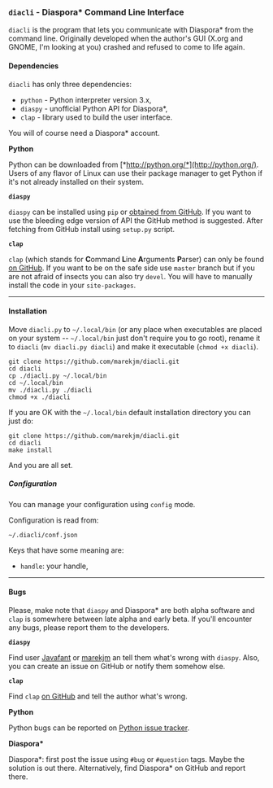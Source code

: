 ### `diacli` - Diaspora\* Command Line Interface


`diacli` is the program that lets you communicate with Diaspora\* from the command line.
Originally developed when the author's GUI (X.org and GNOME, I'm looking at you) crashed and refused to come to life again.


#### Dependencies

`diacli` has only three dependencies:

*   `python` - Python interpreter version 3.x,
*   `diaspy` - unofficial Python API for Diaspora\*,
*   `clap` - library used to build the user interface.

You will of course need a Diaspora\* account.


**Python**

Python can be downloaded from [*http://python.org/*](http://python.org/). 
Users of any flavor of Linux can use their package manager to get Python if it's not already 
installed on their system. 


**`diaspy`**

`diaspy` can be installed using `pip` or [obtained from GitHub](https://github.com/marekjm/diaspora-api). 
If you want to use the bleeding edge version of API the GitHub method is suggested. 
After fetching from GitHub install using `setup.py` script.


**`clap`**

`clap` (which stands for **C**ommand **L**ine **A**rguments **P**arser) can only be found [on GitHub](https://github.com/marekjm/clap). 
If you want to be on the safe side use `master` branch but if you are not afraid of insects you can also try 
`devel`. 
You will have to manually install the code in your `site-packages`.

----

#### Installation

Move `diacli.py` to `~/.local/bin` (or any place when executables are placed on your system -- 
`~/.local/bin` just don't require you to go root), 
rename it to `diacli` (`mv diacli.py diacli`) and make it executable (`chmod +x diacli`).

    git clone https://github.com/marekjm/diacli.git
    cd diacli
    cp ./diacli.py ~/.local/bin
    cd ~/.local/bin
    mv ./diacli.py ./diacli
    chmod +x ./diacli

If you are OK with the `~/.local/bin` default installation directory you can just do:

    git clone https://github.com/marekjm/diacli.git
    cd diacli
    make install

And you are all set.

##### Configuration

You can manage your configuration using `config` mode.

Configuration is read from:

    ~/.diacli/conf.json

Keys that have some meaning are:

*   `handle`:   your handle,

----

#### Bugs

Please, make note that `diaspy` and Diaspora\* are both alpha software and 
`clap` is somewhere between late alpha and early beta. 
If you'll encounter any bugs, please report them to the developers.


**`diaspy`** 

Find user [Javafant](https://pod.geraspora.de/people/2802abdf566f83b2) or 
[marekjm](https://pod.orkz.net/people/fd4ac447f2d267fa) an tell them what's wrong with `diaspy`. 
Also, you can create an issue on GitHub or notify them somehow else.


**`clap`** 

Find `clap` [on GitHub](https://github.com/marekjm/clap) and tell the author what's wrong.


**Python**

Python bugs can be reported on [Python issue tracker](http://bugs.python.org).


__Diaspora\*__

Diaspora\*: first post the issue using `#bug` or `#question` tags. Maybe the solution is out there. 
Alternatively, find Diaspora\* on GitHub and report there.
